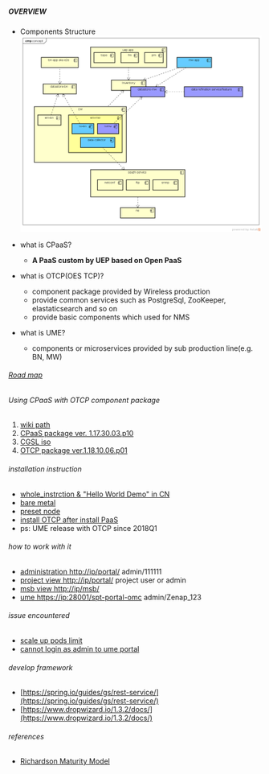 ##### OVERVIEW
- Components Structure
![component structure](diagrams/component_view.png)
- what is CPaaS?
    - <b>A PaaS custom by UEP based on Open PaaS</b>

- what is OTCP(OES TCP)?
    - component package provided by Wireless production 
    - provide common services such as PostgreSql, ZooKeeper, elastaticsearch and so on
    - provide basic components which used for NMS

- what is UME?
    - components or microservices provided by sub production line(e.g. BN, MW)
    
###### [Road map](./roadmap.md)    

###### Using CPaaS with OTCP component package 

1. [wiki path](https://wiki.zte.com.cn/pages/viewpage.action?pageId=367729056)
2. [CPaaS package ver. 1.17.30.03.p10](https://artxa.zte.com.cn:443/artifactory/oes_tcp-release-generic/embpaas/both/v1.17.30.03.p10_1595805_1/version)
3. [CGSL iso](http://openpalette.zte.com.cn/docs/ver/v1.17.30.03.p10/installation_guide/images_release_notes.html)
4. [OTCP package ver.1.18.10.06.p01 ](https://artxa.zte.com.cn/artifactory/oes_tcp-release-generic/VERSION/v1.18.10.06.p01)

###### installation instruction
- [whole_instrction & "Hello World Demo" in CN](ready_for_paasotcp_and_run_helloworld_CN.md)
- [bare metal](./bare_scenario/README.md)
- [preset node](./preset_scenario/README.md)
- [install OTCP after install PaaS](./otcp/README.md)
- ps: UME release with OTCP since 2018Q1 

###### how to work with it
- [administration http://ip/portal/](http://10.86.110.251/portaladmin/) admin/111111
- [project view http://ip/portal/](http://10.86.110.251/portal/) project user or admin
- [msb view http://ip/msb/](http://10.86.110.251/msb/)
- [ume https://ip:28001/spt-portal-omc](https://10.86.110.251:28001/spt-portal-omc) admin/Zenap_123

###### issue encountered
- [scale up pods limit](references/how_to_scale_up_pod_limits.md)
- [cannot login as admin to ume portal](./fix_ume_login)

###### develop framework
- [https://spring.io/guides/gs/rest-service/](https://spring.io/guides/gs/rest-service/)
- [https://www.dropwizard.io/1.3.2/docs/](https://www.dropwizard.io/1.3.2/docs/)

###### references
- [Richardson Maturity Model](https://martinfowler.com/articles/richardsonMaturityModel.html)
